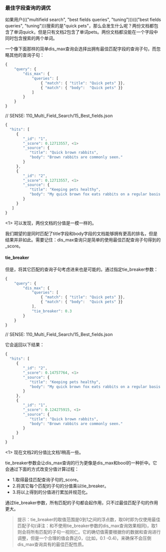 ### 最佳字段查询的调优

如果用户((("multifield search", "best fields queries", "tuning")))((("best fields queries", "tuning")))搜索的是"quick pets"，那么会发生什么呢？两份文档都包含了单词quick，但是只有文档2包含了单词pets。两份文档都没能在一个字段中同时包含搜索的两个单词。

一个像下面那样的简单dis_max查询会选择出拥有最佳匹配字段的查询子句，而忽略其他的查询子句：
```Javascript
{
    "query": {
        "dis_max": {
            "queries": [
                { "match": { "title": "Quick pets" }},
                { "match": { "body":  "Quick pets" }}
            ]
        }
    }
}
```
// SENSE: 110_Multi_Field_Search/15_Best_fields.json

```Javascript
{
  "hits": [
     {
        "_id": "1",
        "_score": 0.12713557, <1>
        "_source": {
           "title": "Quick brown rabbits",
           "body": "Brown rabbits are commonly seen."
        }
     },
     {
        "_id": "2",
        "_score": 0.12713557, <1>
        "_source": {
           "title": "Keeping pets healthy",
           "body": "My quick brown fox eats rabbits on a regular basis."
        }
     }
   ]
}
```
<1> 可以发现，两份文档的分值是一模一样的。

我们期望的是同时匹配了title字段和body字段的文档能够拥有更高的排名，但是结果并非如此。需要记住：dis_max查询只是简单的使用最佳匹配查询子句得到的_score。

#### tie_breaker

但是，将其它匹配的查询子句考虑进来也是可能的。通过指定tie_breaker参数：

```Javascript
{
    "query": {
        "dis_max": {
            "queries": [
                { "match": { "title": "Quick pets" }},
                { "match": { "body":  "Quick pets" }}
            ],
            "tie_breaker": 0.3
        }
    }
}
```
// SENSE: 110_Multi_Field_Search/15_Best_fields.json

它会返回以下结果：

```Javascript
{
  "hits": [
     {
        "_id": "2",
        "_score": 0.14757764, <1>
        "_source": {
           "title": "Keeping pets healthy",
           "body": "My quick brown fox eats rabbits on a regular basis."
        }
     },
     {
        "_id": "1",
        "_score": 0.124275915, <1>
        "_source": {
           "title": "Quick brown rabbits",
           "body": "Brown rabbits are commonly seen."
        }
     }
   ]
}
```
<1> 现在文档2的分值比文档1稍高一些。

tie_breaker参数会让dis_max查询的行为更像是dis_max和bool的一种折中。它会通过下面的方式改变分值计算过程：

* 1.取得最佳匹配查询子句的_score。
* 2.将其它每个匹配的子句的分值乘以tie_breaker。
* 3.将以上得到的分值进行累加并规范化。

通过tie_breaker参数，所有匹配的子句都会起作用，只不过最佳匹配子句的作用更大。

> 提示：tie_breaker的取值范围是0到1之间的浮点数，取0时即为仅使用最佳匹配子句(译注：和不使用tie_breaker参数的dis_max查询效果相同)，取1则会将所有匹配的子句一视同仁。它的确切值需要根据你的数据和查询进行调整，但是一个合理的值会靠近0，(比如，0.1 -0.4)，来确保不会压倒dis_max查询具有的最佳匹配性质。


<!--
=== Tuning Best Fields Queries

What would happen if the user((("multifield search", "best fields queries", "tuning")))((("best fields queries", "tuning"))) had searched instead for ``quick pets''?  Both
documents contain the word `quick`, but only document 2 contains the word
`pets`. Neither document contains _both words_ in the _same field_.

A simple `dis_max` query like the following would ((("dis_max (disjunction max) query")))((("relevance scores", "calculation in dis_max queries")))choose the single best
matching field, and ignore the other:

[source,js]
--------------------------------------------------
{
    "query": {
        "dis_max": {
            "queries": [
                { "match": { "title": "Quick pets" }},
                { "match": { "body":  "Quick pets" }}
            ]
        }
    }
}
--------------------------------------------------
// SENSE: 110_Multi_Field_Search/15_Best_fields.json

[source,js]
--------------------------------------------------
{
  "hits": [
     {
        "_id": "1",
        "_score": 0.12713557, <1>
        "_source": {
           "title": "Quick brown rabbits",
           "body": "Brown rabbits are commonly seen."
        }
     },
     {
        "_id": "2",
        "_score": 0.12713557, <1>
        "_source": {
           "title": "Keeping pets healthy",
           "body": "My quick brown fox eats rabbits on a regular basis."
        }
     }
   ]
}
--------------------------------------------------
<1> Note that the scores are exactly the same.

We would probably expect documents that match on both the `title` field and
the `body` field to rank higher than documents that match on just one field,
but this isn't the case. Remember: the `dis_max` query simply uses the
`_score` from the _single_ best-matching clause.

==== tie_breaker

It is possible, however, to((("dis_max (disjunction max) query", "using tie_breaker parameter")))((("relevance scores", "calculation in dis_max queries", "using tie_breaker parameter"))) also take the `_score` from the other matching
clauses into account, by specifying ((("tie_breaker parameter")))the `tie_breaker` parameter:

[source,js]
--------------------------------------------------
{
    "query": {
        "dis_max": {
            "queries": [
                { "match": { "title": "Quick pets" }},
                { "match": { "body":  "Quick pets" }}
            ],
            "tie_breaker": 0.3
        }
    }
}
--------------------------------------------------
// SENSE: 110_Multi_Field_Search/15_Best_fields.json

This gives us the following results:

[source,js]
--------------------------------------------------
{
  "hits": [
     {
        "_id": "2",
        "_score": 0.14757764, <1>
        "_source": {
           "title": "Keeping pets healthy",
           "body": "My quick brown fox eats rabbits on a regular basis."
        }
     },
     {
        "_id": "1",
        "_score": 0.124275915, <1>
        "_source": {
           "title": "Quick brown rabbits",
           "body": "Brown rabbits are commonly seen."
        }
     }
   ]
}
--------------------------------------------------
<1> Document 2 now has a small lead over document 1.

The `tie_breaker` parameter makes the `dis_max` query behave more like a
halfway house between `dis_max` and `bool`. It changes the score calculation
as follows:

1. Take the `_score` of the best-matching clause.
2. Multiply the score of each of the other matching clauses by the `tie_breaker`.
3. Add them all together and normalize.

With the `tie_breaker`, all matching clauses count, but the best-matching
clause counts most.

[NOTE]
====
The `tie_breaker` can be a floating-point value between `0` and `1`, where `0`
uses just the best-matching clause((("tie_breaker parameter", "value of"))) and `1` counts all matching clauses
equally.  The exact value can be tuned based on your data and queries, but a
reasonable value should be close to zero, (for example, `0.1 - 0.4`), in order not to
overwhelm the best-matching nature of `dis_max`.
====


 -->